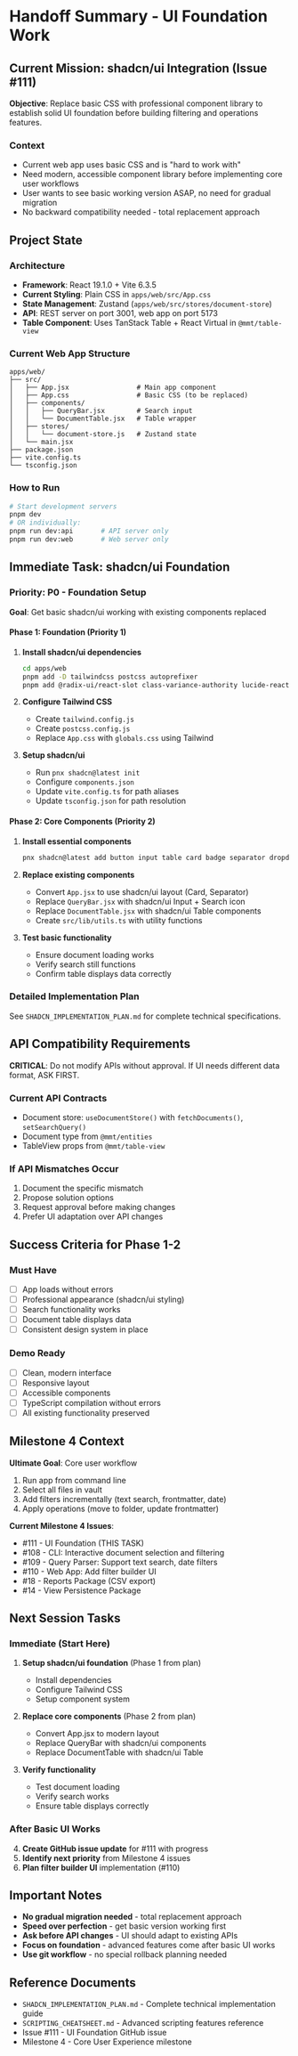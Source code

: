 # Handoff Summary - UI Foundation Work

## Current Mission: shadcn/ui Integration (Issue #111)

**Objective**: Replace basic CSS with professional component library to establish solid UI foundation before building filtering and operations features.

### Context
- Current web app uses basic CSS and is "hard to work with"
- Need modern, accessible component library before implementing core user workflows
- User wants to see basic working version ASAP, no need for gradual migration
- No backward compatibility needed - total replacement approach

## Project State

### Architecture
- **Framework**: React 19.1.0 + Vite 6.3.5
- **Current Styling**: Plain CSS in `apps/web/src/App.css`
- **State Management**: Zustand (`apps/web/src/stores/document-store`)
- **API**: REST server on port 3001, web app on port 5173
- **Table Component**: Uses TanStack Table + React Virtual in `@mmt/table-view`

### Current Web App Structure
```
apps/web/
├── src/
│   ├── App.jsx                 # Main app component
│   ├── App.css                 # Basic CSS (to be replaced)
│   ├── components/
│   │   ├── QueryBar.jsx        # Search input
│   │   └── DocumentTable.jsx   # Table wrapper
│   ├── stores/
│   │   └── document-store.js   # Zustand state
│   └── main.jsx
├── package.json
├── vite.config.ts
└── tsconfig.json
```

### How to Run
```bash
# Start development servers
pnpm dev
# OR individually:
pnpm run dev:api       # API server only
pnpm run dev:web       # Web server only
```

## Immediate Task: shadcn/ui Foundation

### Priority: P0 - Foundation Setup
**Goal**: Get basic shadcn/ui working with existing components replaced

#### Phase 1: Foundation (Priority 1)
1. **Install shadcn/ui dependencies**
   ```bash
   cd apps/web
   pnpm add -D tailwindcss postcss autoprefixer
   pnpm add @radix-ui/react-slot class-variance-authority lucide-react tailwind-merge tailwindcss-animate
   ```

2. **Configure Tailwind CSS**
   - Create `tailwind.config.js`
   - Create `postcss.config.js` 
   - Replace `App.css` with `globals.css` using Tailwind

3. **Setup shadcn/ui**
   - Run `pnx shadcn@latest init`
   - Configure `components.json`
   - Update `vite.config.ts` for path aliases
   - Update `tsconfig.json` for path resolution

#### Phase 2: Core Components (Priority 2)
1. **Install essential components**
   ```bash
   pnx shadcn@latest add button input table card badge separator dropdown-menu
   ```

2. **Replace existing components**
   - Convert `App.jsx` to use shadcn/ui layout (Card, Separator)
   - Replace `QueryBar.jsx` with shadcn/ui Input + Search icon
   - Replace `DocumentTable.jsx` with shadcn/ui Table components
   - Create `src/lib/utils.ts` with utility functions

3. **Test basic functionality**
   - Ensure document loading works
   - Verify search still functions
   - Confirm table displays data correctly

### Detailed Implementation Plan
See `SHADCN_IMPLEMENTATION_PLAN.md` for complete technical specifications.

## API Compatibility Requirements

**CRITICAL**: Do not modify APIs without approval. If UI needs different data format, ASK FIRST.

### Current API Contracts
- Document store: `useDocumentStore()` with `fetchDocuments()`, `setSearchQuery()`
- Document type from `@mmt/entities`
- TableView props from `@mmt/table-view`

### If API Mismatches Occur
1. Document the specific mismatch
2. Propose solution options
3. Request approval before making changes
4. Prefer UI adaptation over API changes

## Success Criteria for Phase 1-2

### Must Have
- [ ] App loads without errors
- [ ] Professional appearance (shadcn/ui styling)
- [ ] Search functionality works
- [ ] Document table displays data
- [ ] Consistent design system in place

### Demo Ready
- [ ] Clean, modern interface
- [ ] Responsive layout
- [ ] Accessible components
- [ ] TypeScript compilation without errors
- [ ] All existing functionality preserved

## Milestone 4 Context

**Ultimate Goal**: Core user workflow
1. Run app from command line
2. Select all files in vault
3. Add filters incrementally (text search, frontmatter, date)
4. Apply operations (move to folder, update frontmatter)

**Current Milestone 4 Issues**:
- #111 - UI Foundation (THIS TASK)
- #108 - CLI: Interactive document selection and filtering
- #109 - Query Parser: Support text search, date filters
- #110 - Web App: Add filter builder UI
- #18 - Reports Package (CSV export)
- #14 - View Persistence Package

## Next Session Tasks

### Immediate (Start Here)
1. **Setup shadcn/ui foundation** (Phase 1 from plan)
   - Install dependencies
   - Configure Tailwind CSS
   - Setup component system

2. **Replace core components** (Phase 2 from plan)
   - Convert App.jsx to modern layout
   - Replace QueryBar with shadcn/ui components
   - Replace DocumentTable with shadcn/ui Table

3. **Verify functionality**
   - Test document loading
   - Verify search works
   - Ensure table displays correctly

### After Basic UI Works
4. **Create GitHub issue update** for #111 with progress
5. **Identify next priority** from Milestone 4 issues
6. **Plan filter builder UI** implementation (#110)

## Important Notes

- **No gradual migration needed** - total replacement approach
- **Speed over perfection** - get basic version working first
- **Ask before API changes** - UI should adapt to existing APIs
- **Focus on foundation** - advanced features come after basic UI works
- **Use git workflow** - no special rollback planning needed

## Reference Documents
- `SHADCN_IMPLEMENTATION_PLAN.md` - Complete technical implementation guide
- `SCRIPTING_CHEATSHEET.md` - Advanced scripting features reference
- Issue #111 - UI Foundation GitHub issue
- Milestone 4 - Core User Experience milestone